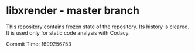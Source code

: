 # libxrender - master branch

This repository contains frozen state of the repository.
Its history is cleared. It is used only for static code
analysis with Codacy.

Commit Time: 1699256753